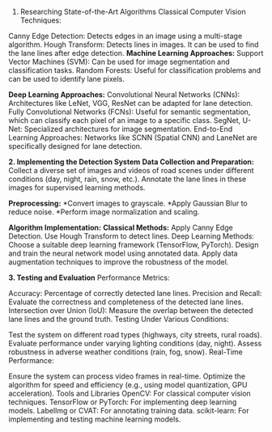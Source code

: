 1. Researching State-of-the-Art Algorithms
Classical Computer Vision Techniques:

Canny Edge Detection: Detects edges in an image using a multi-stage algorithm.
Hough Transform: Detects lines in images. It can be used to find the lane lines after edge detection.
**Machine Learning Approaches:**
Support Vector Machines (SVM): Can be used for image segmentation and classification tasks.
Random Forests: Useful for classification problems and can be used to identify lane pixels.

**Deep Learning Approaches:**
Convolutional Neural Networks (CNNs): Architectures like LeNet, VGG, ResNet can be adapted for lane detection.
Fully Convolutional Networks (FCNs): Useful for semantic segmentation, which can classify each pixel of an image to a specific class.
SegNet, U-Net: Specialized architectures for image segmentation.
End-to-End Learning Approaches: Networks like SCNN (Spatial CNN) and LaneNet are specifically designed for lane detection.


**2. Implementing the Detection System**
**Data Collection and Preparation:**
Collect a diverse set of images and videos of road scenes under different conditions (day, night, rain, snow, etc.).
Annotate the lane lines in these images for supervised learning methods.

**Preprocessing:**
*Convert images to grayscale.
*Apply Gaussian Blur to reduce noise.
*Perform image normalization and scaling.

**Algorithm Implementation:**
**Classical Methods:**
Apply Canny Edge Detection.
Use Hough Transform to detect lines.
Deep Learning Methods:
Choose a suitable deep learning framework (TensorFlow, PyTorch).
Design and train the neural network model using annotated data.
Apply data augmentation techniques to improve the robustness of the model.

**3. Testing and Evaluation**
Performance Metrics:

Accuracy: Percentage of correctly detected lane lines.
Precision and Recall: Evaluate the correctness and completeness of the detected lane lines.
Intersection over Union (IoU): Measure the overlap between the detected lane lines and the ground truth.
Testing Under Various Conditions:

Test the system on different road types (highways, city streets, rural roads).
Evaluate performance under varying lighting conditions (day, night).
Assess robustness in adverse weather conditions (rain, fog, snow).
Real-Time Performance:

Ensure the system can process video frames in real-time.
Optimize the algorithm for speed and efficiency (e.g., using model quantization, GPU acceleration).
Tools and Libraries
OpenCV: For classical computer vision techniques.
TensorFlow or PyTorch: For implementing deep learning models.
LabelImg or CVAT: For annotating training data.
scikit-learn: For implementing and testing machine learning models.
